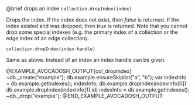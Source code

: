 

@brief drops an index
`collection.dropIndex(index)`

Drops the index. If the index does not exist, then *false* is
returned. If the index existed and was dropped, then *true* is
returned. Note that you cannot drop some special indexes (e.g. the primary
index of a collection or the edge index of an edge collection).

`collection.dropIndex(index-handle)`

Same as above. Instead of an index an index handle can be given.

@EXAMPLE_AVOCADOSH_OUTPUT{col_dropIndex}
~db._create("example");
db.example.ensureSkiplist("a", "b");
var indexInfo = db.example.getIndexes();
indexInfo;
db.example.dropIndex(indexInfo[0])
db.example.dropIndex(indexInfo[1].id)
indexInfo = db.example.getIndexes();
~db._drop("example");
@END_EXAMPLE_AVOCADOSH_OUTPUT


